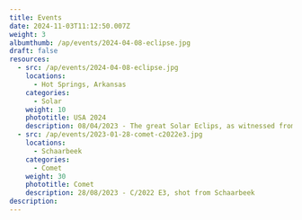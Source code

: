 ```yaml
---
title: Events
date: 2024-11-03T11:12:50.007Z
weight: 3
albumthumb: /ap/events/2024-04-08-eclipse.jpg
draft: false
resources:
  - src: /ap/events/2024-04-08-eclipse.jpg
    locations:
      - Hot Springs, Arkansas
    categories:
      - Solar
    weight: 10
    phototitle: USA 2024
    description: 08/04/2023 - The great Solar Eclips, as witnessed from Hot Springs, Arkansas. Stack of 9 images to bring out the corona
  - src: /ap/events/2023-01-28-comet-c2022e3.jpg
    locations:
      - Schaarbeek
    categories:
      - Comet
    weight: 30
    phototitle: Comet
    description: 28/08/2023 - C/2022 E3, shot from Schaarbeek
description: 
---
```

